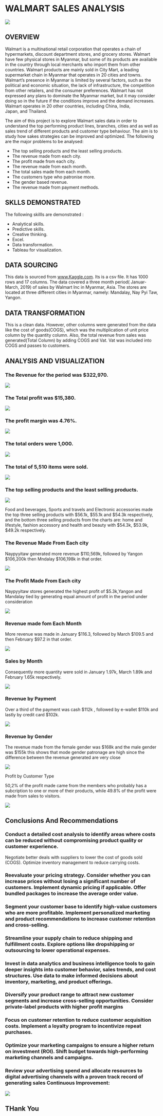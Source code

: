 # WALMART SALES ANALYSIS

![](walmartLogo.png)

## OVERVIEW
Walmart is a multinational retail corporation that operates a chain of hypermarkets, discount department stores, and grocery stores. Walmart have few physical stores in Myanmar, 
but some of its products are available in the country through local merchants who import them from other countries. Walmart products are mainly sold in City Mart, 
a leading supermarket chain in Myanmar that operates in 20 cities and towns. Walmart’s presence in Myanmar is limited by several factors, such as the political and economic situation, 
the lack of infrastructure, the competition from other retailers, and the consumer preferences. Walmart has not expressed any plans to dominate the Myanmar market, 
but it may consider doing so in the future if the conditions improve and the demand increases. Walmart operates in 20 other countries, including China, India, Japan, and Thailand.

The aim of this project is to explore Walmart sales data in order to understand the top performing product lines, branches, cities and  as well as sales trend of different products and 
customer type behaviour. The aim is to study how sakes strategies can be improved and optimized. The following are the major problems to be analysed:
- The top selling products and the least selling products.
- The revenue made  from each city.
- The profit made from each city.
- The revenue made from each month.
- The total sales made  from each month.
- The customers type who patronise more.
- The gender based revenue.
- The revenue made from payment methods.

## SKLLS DEMONSTRATED
The following skillls are demonstrated :
- Analytical skills.
- Predictive skills.
- Creative thinking.
- Excel.
- Data transformation.
- Tableau for visualization.

## DATA SOURCING
This data is sourced from www.Kaggle.com. Its is a csv file. It has 1000 rows and 17 columns. The data covered a three month period( Januar-March, 2019) of sales by Walmart Inc in
Myanmar, Asia. The stores are located at three different cities in Myanmar, namely: Mandalay, Nay Pyi Taw, Yangon.

## DATA TRANSFORMATION

This is a clean data. However, other columns were generated  from the data like the cost of goods(COGS), which was  the multiplication of unit price column by the quantity column. 
Also, the total  revenue from sales was generated(Total Column)  by adding COGS and Vat. Vat was included into COGS and passes to customers.

## ANALYSIS AND VISUALIZATION


### The Revenue for the period was  $322,970.

![](Revenue.png)

### The Total profit was $15,380.

![](Profit.png)


### The profit margin was 4.76%.

![](ProfitMargin.png)

### The total orders were 1,000.

![](Quantity.png)

### The total of 5,510 items were sold.

![](Orders.png)

### The top selling products and the least selling products.

![](RevenueByProduct.png)

Food and beverages, Sports and travels and Electronic accessories made the top three selling products with $56.1k, $55.1k and $54.3k respectively, and the bottom three selling products from the charts are: home and lifestyle, fashion accessory and health and beauty with $54.3k, $53.9k, $49.2k respectively.


### The Revenue Made From Each city

Naypyyitaw generated more revenue $110,569k, followed by Yangon $106,200k then Mndalay $106,198k in that order. 

![](RevenueByCity.png)

### The Profit Made From Each city

Naypyyitaw stores generated the highest profit of $5.3k,Yangon and Mandalay tied by generating equal amount of profit in the period under consideration


![](ProfitByCity.png)

### Revenue made fom Each Month

More revenue was made in January $116.3, followed by March $109.5 and then February $97.2 in that order.

![](ProfitByCity.png)


### Sales by Month

Consequently more quantity were sold in January  1.97k, March 1.89k and February 1.65k respectively.

![](SalesByMonth.png)


### Revenue by Payment

Over a third of the payment was cash $112k , followed by e-wallet $110k and lastly by credit card $102k.

![](RevenueByPaymentMethod.png)


### Revenue by Gender

The revenue made from the female gender was $168k and the male gender was $155k this shows that mode gender patronage are high since the difference between the revenue generated are very close

![](RevenueByGender.png)


Profit by Customer Type 

50,2% of the profit made came from the members who probably has a subcription to one or more of their products, while 49.8% of the profit were made from sales to visitors.  


![](ProfitByCustomerType.png)


## Conclusions And Recommendations

### Conduct a detailed cost analysis to identify areas where costs can be reduced without compromising product quality or customer experience.
 Negotiate better deals with suppliers to lower the cost of goods sold (COGS). Optimize inventory management to reduce carrying costs.

### Reevaluate your pricing strategy. Consider whether you can increase prices without losing a significant number of customers. Implement dynamic pricing if applicable. Offer bundled packages to increase the average order value.

### Segment your customer base to identify high-value customers who are more profitable. Implement personalized marketing and product recommendations to increase customer retention and cross-selling.

### Streamline your supply chain to reduce shipping and fulfillment costs. Explore options like dropshipping or outsourcing to lower operational expenses.

### Invest in data analytics and business intelligence tools to gain deeper insights into customer behavior, sales trends, and cost structures. Use data to make informed decisions about inventory, marketing, and product offerings.

### Diversify your product range to attract new customer segments and increase cross-selling opportunities. Consider private-label products with higher profit margins

### Focus on customer retention to reduce customer acquisition costs. Implement a loyalty program to incentivize repeat purchases.

### Optimize your marketing campaigns to ensure a higher return on investment (ROI). Shift budget towards high-performing marketing channels and campaigns.

### Review your advertising spend and allocate resources to digital advertising channels with a proven track record of generating sales Continuous Improvement:

![](Dashboard.png)






## THank You









